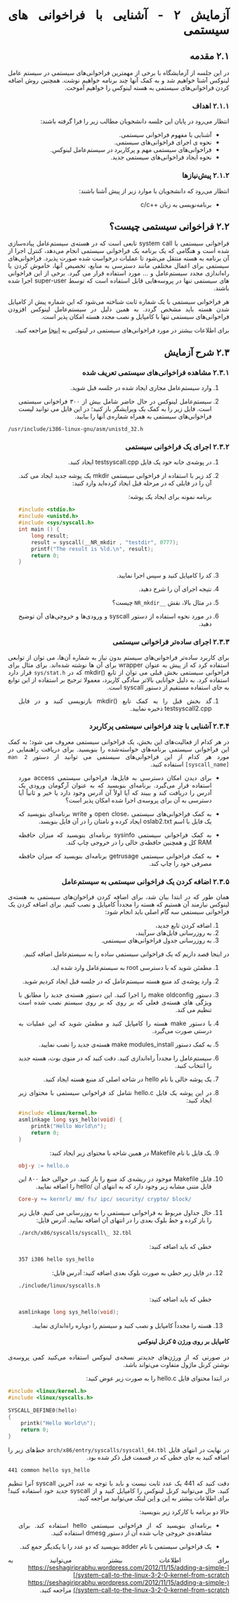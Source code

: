 <div dir="rtl" align='justify'>

# آزمایش ٢ - آشنایی با فراخوانی های سیستمی


## ۲.۱ مقدمه
در این جلسه از آزمایشگاه با برخی از مهمترین فراخوانی‌های سیستمی در سیستم عامل لینوکس آشنا خواهیم شد و به کمک آنها چند برنامه خواهیم
نوشت. همچنین روش اضافه کردن فراخوانی‌های سیستمی به هسته لینوکس را خواهیم آموخت.

### ۲.۱.۱ اهداف
انتظار می‌رود در پایان این جلسه دانشجویان مطالب زیر را فرا گرفته باشند:

- آشنایی با مفهوم فراخوانی سیستمی.
- نحوه ی اجرای فراخوانی‌های سیستمی.
- فراخوانی‌های سیستمی مهم و پرکاربرد در سیستم‌عامل لینوکس.
- نحوه ایجاد فراخوانی‌های سیستمی جدید.

### ۲.۱.۲ پیش‌نیاز‌ها

انتظار می‌رود که دانشجویان با موارد زیر از پیش آشنا باشند:

-  برنامه‌نویسی به زبان ++c/c

## ۲.۲ فراخوانی سیستمی چیست؟
فراخوانی سیستمی یا system call تابعی است که در هسته‌ی سیستم‌عامل پیاده‌سازی شده است و هنگامی که یک برنامه یک فراخوانی سیستمی
انجام می‌دهد، کنترل اجرا از آن برنامه به هسته منتقل می‌شود تا عملیات درخواست شده صورت پذیرد. فراخوانی‌های سیستمی برای اعمال
مختلفی مانند دسترسی به منابع، تخصیص آنها، خاموش کردن یا راه‌اندازی مجدد سیستم‌عامل و ... مورد استفاده قرار می گیرد. برخی از این
فراخوانی های سیستمی تنها در پروسه‌هایی قابل استفاده است که توسط super-user اجرا شده باشند.


هر فراخوانی سیستمی با یک شماره ثابت شناخته می‌شود که این شماره پیش از کامپایل شدن هسته باید مشخص گردد. به همین دلیل در
سیستم‌عامل لینوکس افزودن فراخوانی‌های سیستمی تنها با کامپایل و نصب مجدد هسته امکان پذیر است.

برای اطلاعات بیشتر در مورد فراخوانی‌های سیستمی در لینوکس به  [اینجا](https://mentorembedded.github.io/advancedlinuxprogramming/alp-folder/alp-ch08-linux-system-calls.pdf) مراجعه کنید.

## ۲.۳ شرح آزمایش

### ۲.۳.۱ مشاهده فراخوانی‌های سیستمی تعریف شده

1. وارد سیستم‌عامل مجازی ایجاد شده در جلسه قبل شوید.

1. سیستم‌عامل لینوکس در حال حاضر شامل بیش از ٣٠٠ فراخوانی سیستمی است. فایل زیر را به کمک یک ویرایشگر باز کنید؛ در این
فایل می توانید لیست فراخوانی‌های سیستمی به همراه شماره‌ی آنها را بیابید.

<div dir="ltr">

```shell
/usr/include/i386-linux-gnu/asm/unistd_32.h
```


</div>


### ٢.٣.٢ اجرای یک فراخوانی سیستمی

1. در پوشه‌ی خانه خود یک فایل testsyscall.cpp ایجاد کنید.

1. کد زیر با استفاده از فراخوانی سیستمی mkdir یک پوشه جدید ایجاد می کند. آن را در فایلی که در مرحله قبل ایجاد کرده‌اید وارد کنید:
   
   برنامه نمونه برای ایجاد یک پوشه:
   <div dir="ltr">

    ```cpp
    #include <stdio.h>
    #include <unistd.h>
    #include <sys/syscall.h>
    int main () {
        long result;
        result = syscall(__NR_mkdir , "testdir", 0777);
        printf("The result is %ld.\n", result);
        return 0;
    }
    ```

    </div>

1. کد را کامپایل کنید و سپس اجرا نمایید.

1. نتیجه اجرای آن را شرح دهید.

1. در مثال بالا، نقش `__NR_mkdir` چیست؟
   
1. در مورد نحوه استفاده از دستور syscall و ورودی‌ها و خروجی‌های آن توضیح دهید.

### ۲.۳.۳ اجرای ساده‌تر فراخوانی سیستمی

برای کاربرد ساده‌تر فراخوانی‌های سیستم بدون نیاز به شماره آن‌ها، می توان از توابعی استفاده کرد که از پیش به عنوان wrapper برای آن ها نوشته
شده‌اند. برای مثال برای فراخوانی سیستمی بخش قبلی می توان از تابع ()mkdir که در `sys/stat.h` قرار دارد استفاده کرد. به دلیل خوانایی
بالاتر سادگی کاربرد، معمولا ترجیح بر استفاده از این توابع به جای استفاده مستقیم از دستور syscall است.

1. گد بخش قبل را به کمک تابع ()mkdir بازنویسی کنید و در فایل testsyscall2.cpp ذخیره نمایید.


### ۲.۳.۴ آشنایی با چند فراخوانی سیستمی پرکاربرد

در هر کدام از فعالیت‌های این بخش، یک فراخوانی سیستمی معروف می شود؛ به کمک این فراخوانی سیستمی برنامه‌های خواسته‌شده را بنویسید.
برای دریافت راهنمایی در مورد هر کدام از این فراخوانی‌های سیستمی می توانید از دستور `man 2 [syscall_name]` استفاده کنید.


- برای دیدن امکان دسترسی به فایل‌ها، فراخوانی سیستمی access مورد استفاده قرار می‌گیرد. برنامه‌ای بنویسید که به عنوان آرگومان
ورودی یک آدرس را دریافت کند و ببیند که آیا اولاً آن آدرس وجود دارد یا خیر و ثانیاً آیا دسترسی به آن برای پروسه‌ی اجرا شده امکان پذیر
است؟

- به کمک فراخوانی‌های سیستمی ،open close و write برنامه‌ای بنویسید که یک فایل با اسم oslab2.txt ایجاد کرده و نامتان را در آن
فایل بنویسد.

- به کمک فراخوانی سیستمی sysinfo برنامه‌ای بنویسید که میزان حافظه RAM کل و همچنین حافظه‌ی خالی را در خروجی چاپ کند.

- به کمک فراخوانی سیستمی getrusage برنامه‌ای بنویسید که میزان حافظه مصرفی خود را چاپ کند. 


### ۲.۳.۵ اضافه کردن یک فراخوانی سیستمی به سیستم‌عامل

همان طور که در ابتدا بیان شد، برای اضافه کردن فراخوان‌های سیستمی به هسته‌ی لینوکس نیازمند آن هستیم که هسته را مجدداً کامپایل و نصب
کنیم. برای اضافه کردن یک فراخوانی سیستمی سه گام اصلی باید انجام شود:

1. اضافه کردن تابع جدید،
2. به روزرسانی فایل‌های سرآیند،
3. به روزرسانی جدول فراخوانی‌های سیستمی.

در اینجا قصد داریم که یک فراخوانی سیستمی ساده را به سیستم‌عامل اضافه کنیم.

1. مطمئن شوید که با دسترسی root به سیستم‌عامل وارد شده اید.
2. وارد پوشه‌ی کد منبع هسته سیستم‌عامل که در جلسه قبل ایجاد کردیم شوید.
3. دستور make oldconfig را اجرا کنید. این دستور هسته‌ی جدید را مطابق با ویژگی های هسته‌ی فعلی که بر روی که بر روی سیستم
نصب شده است تنظیم می کند.
1. با دستور make هسته را کامپایل کنید و مطمئن شوید که این عملیات به درستی صورت می‌گیرد.
1. به کمک دستور make modules_install هسته‌ی جدید را نصب نمایید.
1. سیستم‌عامل را مجدداً راه‌اندازی کنید. دقت کنید که در منوی بوت، هسته جدید را انتخاب کنید.
1. یک پوشه خالی با نام hello در شاخه اصلی کد منبع هسته ایجاد کنید.
1. در این پوشه یک فایل hello.c شامل کد فراخوانی سیستمی با محتوای زیر ایجاد کنید:
    <div dir="ltr">

    ```cpp
    #include <linux/kernel.h>
    asmlinkage long sys_hello(void) {
        printk("Hello World\n");
        return 0;
    }
    ```

    </div>

1. یک فایل با نام Makefile در همین شاخه با محتوای زیر ایجاد کنید:
    <div dir="ltr">

    ```makefile
    obj-y := hello.o
    ```

    </div>

1. فایل Makefile موجود در ریشه‌ی کد منبع را باز کنید. در حوالی خط ٨٠٠ این فایل متنی مشابه زیر وجود دارد که به انتهای آن /hello
را اضافه نمایید.
    <div dir="ltr">

    ```makefile
    Core-y += kernrl/ mm/ fs/ ipc/ security/ crypto/ block/
    ```

    </div>

1. حال جداول مربوط به فراخوانی سیستمی را به روزرسانی می کنیم. فایل زیر را باز کرده و خط بلوک بعدی را در انتهای آن اضافه نمایید. 
آدرس فایل:
    <div dir="ltr">

    ```makefile
    ./arch/x86/syscalls/syscall\_ 32.tbl
    ```
    </div>
    
    خطی که باید اضافه کنید:
    <div dir="ltr">

    ```makefile
    357 i386 hello sys_hello
    ```
    </div>
    
1. در فایل زیر خطی به صورت بلوک بعدی اضافه کنید:
آدرس فایل:
    <div dir="ltr">

    ```bash
    ./include/linux/syscalls.h
    ```
    </div>


   خطی که باید اضافه کنید:
    <div dir="ltr">

    ```c
    asmlinkage long sys_hello(void);
    ```
    </div>

1. هسته را مجدداً کامپایل و نصب کنید و سیستم را دوباره راه‌اندازی نمایید.

#### کامپایل بر روی ورژن ۵ کرنل لینوکس

در صورتی که از ورژن‌های جدیدتر نسخه‌ی لینوکس استفاده می‌کنید کمی پروسه‌ی نوشتن کرنل ماژول متفاوت می‌تواند باشد.

در ابتدا محتوای فایل
hello.c
را به صورت زیر عوض کنید:
<div dir="ltr">

```cpp
#include <linux/kernel.h>
#include <linux/syscalls.h>

SYSCALL_DEFINE0(hello)
{
    printk("Hello World\n");
    return 0;
}
```
</div>

در نهایت در انتهای فایل
`arch/x86/entry/syscalls/syscall_64.tbl`
خط‌های زیر را اضافه کنید به جای خطی که در قسمت قبل ذکر شده بود.
<div dir="ltr">

```
441 common hello sys_hello
```
</div>

دقت کنید که 441 یک عدد ثابت نیست و باید با توجه به عدد آخرین
syscall
آنرا تنظیم کنید. حال می‌توانید کرنل لینوکس را کامپایل کنید و از
syscall
جدید خود استفاده کنید! برای اطلاعات بیشتر به
[این](https://armi3.hashnode.dev/how-to-add-a-custom-syscall-to-your-linux-kernel-581-in-ubuntu-2010-groovy-gorilla-ckmh27orq02j0kks123jg30a4) و [این](https://dev.to/jasper/adding-a-system-call-to-the-linux-kernel-5-8-1-in-ubuntu-20-04-lts-2ga8)
لینک می‌توانید مراجعه کنید.

حالا دو برنامه با کارکرد زیر بنویسید:

- برنامه‌ای بنویسید که از فراخوانی سیستمی hello استفاده کند. برای مشاهده‌ی خروجی چاپ شده آن از دستور dmesg استفاده کنید.
  
- یک فراخوانی سیستمی با نام adder بنویسید که دو عدد را با یکدیگر جمع کند.


برای اطلاعات بیشتر می‌توانید به [https://seshagiriprabhu.wordpress.com/2012/11/15/adding-a-simple-system-call-to-the-linux-3-2-0-kernel-from-scratch/](https://seshagiriprabhu.wordpress.com/2012/11/15/adding-a-simple-system-call-to-the-linux-3-2-0-kernel-from-scratch/) مراجعه کنید.

</div>
